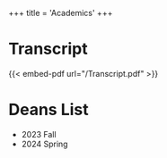 +++
title = 'Academics'
+++

# Transcript
{{< embed-pdf url="/Transcript.pdf" >}}

# Deans List
- 2023 Fall
- 2024 Spring
